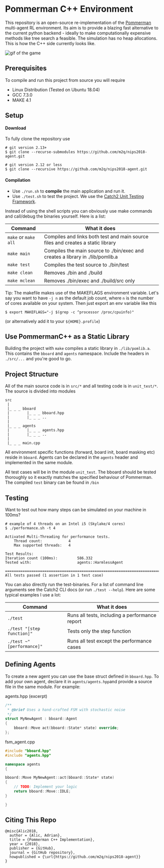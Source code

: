 # Pommerman C++ Environment

This repository is an open-source re-implementation of the [Pommerman](https://www.pommerman.com/) multi-agent RL environment. Its aim is to provide a blazing fast alternative to the current python backend - ideally to make computationally expensive methods like tree search a feasible. The simulation has no heap allocations. This is how the C++ side currently looks like.

![gif of the game](docs/gifs/08_08.gif)

## Prerequisites

To compile and run this project from source you will require

- Linux Distribution (Tested on Ubuntu 18.04)
- GCC 7.3.0
- MAKE 4.1

## Setup

#### Download

To fully clone the repository use
```
# git version 2.13+
$ git clone --recurse-submodules https://github.com/m2q/nips2018-agent.git

# git version 2.12 or less
$ git clone --recursive https://github.com/m2q/nips2018-agent.git
```

#### Compilation

* Use `./run.sh` to **compile** the main application and run it.
* Use `./test.sh` to test the project. We use the [Catch2 Unit Testing Framework](https://github.com/catchorg/Catch2).

Instead of using the shell scripts you can obviously use make commands and call/debug the binaries yourself. Here is a list:

| Command | What it does |
| ------- | ------------ |
| `make` or `make all`  | Compiles and links both test and main source files and creates a static library |
| `make main` | Compiles the main source to ./bin/exec and creates a library in ./lib/pomlib.a |
| `make test`  | Compiles the test source to ./bin/test  | 
| `make clean`  | Removes ./bin and ./build  |
| `make mclean`  | Removes ./bin/exec and ./build/src only |

Tip: The makefile makes use of the MAKEFLAGS environment variable. Let's say you want
to have `-j n` as the default job count, where `n` is the number of cores available on
your system. Then just export an env variable like this

```
$ export MAKEFLAGS="-j $(grep -c ^processor /proc/cpuinfo)"
```

(or alternatively add it to your `${HOME}.profile`)

## Use PommermanC++ as a Static Library

Building the project with `make` compiles a static library in `./lib/pomlib.a`. This contains the `bboard` and `agents` namespace. Include the headers in `./src/...` and you're good to go.

## Project Structure

All of the main source code is in `src/*` and all testing code is in `unit_test/*`. The source is divided into modules

```
src
 |
 |_ _ _ bboard
 |        |_ _ _ bboard.hpp
 |        |_ _ _ ..
 |
 |_ _ _ agents
 |        |_ _ _ agents.hpp
 |        |_ _ _ ..
 |
 |_ _ _ main.cpp
```

All environment specific functions (forward, board init, board masking etc) reside in `bboard`. Agents can be declared
in the `agents` header and implemented in the same module.

All test cases will be in the module `unit_test`. The bboard should be tested thoroughly so it exactly matches the specified behaviour of Pommerman. The compiled `test` binary can be found in `/bin`

## Testing

Want to test out how many steps can be simulated on your machine in 100ms?

```
# example of 4 threads on an Intel i5 (Skylake/4 cores)
$ ./performance.sh -t 4 

Activated Multi-Threading for performance tests. 
	Thread count:            4
	Max supported threads:   4

Test Results:
Iteration count (100ms):         586.332
Tested with:                     agents::HarmlessAgent

===============================================================================
All tests passed (1 assertion in 1 test case)

```
You can also directly run the test-binaries. For a list of command line arguments
see the Catch2 CLI docs (or run `./test --help`). Here are some typical examples
I use a lot:

| Command | What it does |
| ------- | ------------ |
| `./test`  | Runs all tests, including a performance report |
| `./test "[step function]"` | Tests only the step function  |
| `./test ~"[performance]"` | Runs all test except the performance cases| 


## Defining Agents

To create a new agent you can use the base struct defined in `bboard.hpp`. To add your own agent, declare it in
`agents/agents.hpp`and provide a source file in the same module. For example:

agents.hpp (excerpt)
```C++
/**
 * @brief Uses a hand-crafted FSM with stochastic noise
 */
struct MyNewAgent : bboard::Agent
{
    bboard::Move act(bboard::State* state) override;
};
```

fsm_agent.cpp
```C++
#include "bboard.hpp"
#include "agents.hpp"

namespace agents
{

bboard::Move MyNewAgent::act(bboard::State* state)
{
    // TODO: Implement your logic
    return bboard::Move::IDLE;
}

}
```
## Citing This Repo

```
@misc{Alic2018,
  author = {Alic, Adrian},
  title = {Pommerman C++ Implementation},
  year = {2018},
  publisher = {GitHub},
  journal = {GitHub repository},
  howpublished = {\url{https://github.com/m2q/nips2018-agent}}
}

```
